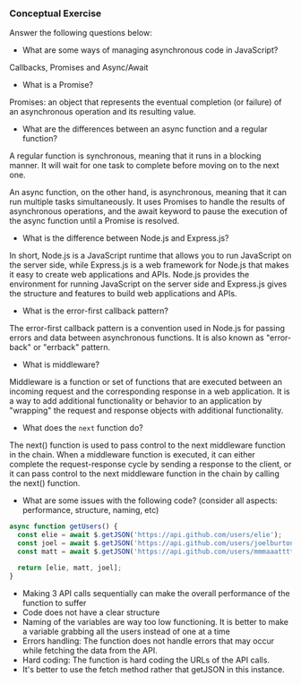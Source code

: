 ### Conceptual Exercise

Answer the following questions below:

- What are some ways of managing asynchronous code in JavaScript?

Callbacks, Promises and Async/Await

- What is a Promise?

Promises: an object that represents the eventual completion (or failure) of an asynchronous operation and its resulting value.

- What are the differences between an async function and a regular function?

A regular function is synchronous, meaning that it runs in a blocking manner. It will wait for one task to complete before moving on to the next one.

An async function, on the other hand, is asynchronous, meaning that it can run multiple tasks simultaneously. It uses Promises to handle the results of asynchronous operations, and the await keyword to pause the execution of the async function until a Promise is resolved.

- What is the difference between Node.js and Express.js?

In short, Node.js is a JavaScript runtime that allows you to run JavaScript on the server side, while Express.js is a web framework for Node.js that makes it easy to create web applications and APIs. Node.js provides the environment for running JavaScript on the server side and Express.js gives the structure and features to build web applications and APIs.

- What is the error-first callback pattern?

The error-first callback pattern is a convention used in Node.js for passing errors and data between asynchronous functions. It is also known as "error-back" or "errback" pattern.

- What is middleware?

Middleware is a function or set of functions that are executed between an incoming request and the corresponding response in a web application. It is a way to add additional functionality or behavior to an application by "wrapping" the request and response objects with additional functionality.

- What does the `next` function do?

The next() function is used to pass control to the next middleware function in the chain. When a middleware function is executed, it can either complete the request-response cycle by sending a response to the client, or it can pass control to the next middleware function in the chain by calling the next() function.

- What are some issues with the following code? (consider all aspects: performance, structure, naming, etc)

```js
async function getUsers() {
  const elie = await $.getJSON('https://api.github.com/users/elie');
  const joel = await $.getJSON('https://api.github.com/users/joelburton');
  const matt = await $.getJSON('https://api.github.com/users/mmmaaatttttt');

  return [elie, matt, joel];
}
```

- Making 3 API calls sequentially can make the overall performance of the function to suffer
- Code does not have a clear structure
- Naming of the variables are way too low functioning. It is better to make a variable grabbing all the users instead of one at a time
- Errors handling: The function does not handle errors that may occur while fetching the data from the API.
- Hard coding: The function is hard coding the URLs of the API calls.
- It's better to use the fetch method rather that getJSON in this instance.